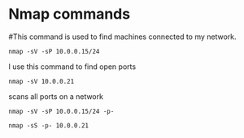 
# Nmap commands

#This command is used to find machines connected to my network.
```
nmap -sV -sP 10.0.0.15/24
```
I use this command to find open ports
```
nmap -sV 10.0.0.21
```
scans all ports on a network
```
nmap -sV -sP 10.0.0.15/24 -p-
```    

```
nmap -sS -p- 10.0.0.21
```
